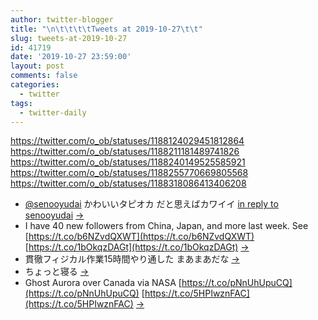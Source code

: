 ```yaml
---
author: twitter-blogger
title: "\n\t\t\t\tTweets at 2019-10-27\t\t"
slug: tweets-at-2019-10-27
id: 41719
date: '2019-10-27 23:59:00'
layout: post
comments: false
categories:
  - twitter
tags:
  - twitter-daily
---
```


https://twitter.com/o_ob/statuses/1188124029451812864 https://twitter.com/o_ob/statuses/1188211181489741826 https://twitter.com/o_ob/statuses/1188240149525585921 https://twitter.com/o_ob/statuses/1188255770669805568 https://twitter.com/o_ob/statuses/1188318086413406208  

*   [@senooyudai](https://twitter.com/senooyudai) かわいいタピオカ だと思えばカワイイ [in reply to senooyudai](https://twitter.com/senooyudai/statuses/1188062236310290433) [->](https://twitter.com/o_ob/statuses/1188124029451812864)
*   I have 40 new followers from China, Japan, and more last week. See [https://t.co/b6NZvdQXWT](https://t.co/b6NZvdQXWT) [https://t.co/1bOkqzDAGt](https://t.co/1bOkqzDAGt) [->](https://twitter.com/o_ob/statuses/1188211181489741826)
*   貫徹フィジカル作業15時間やり通した まあまあだな [->](https://twitter.com/o_ob/statuses/1188240149525585921)
*   ちょっと寝る [->](https://twitter.com/o_ob/statuses/1188255770669805568)
*   Ghost Aurora over Canada via NASA [https://t.co/pNnUhUpuCQ](https://t.co/pNnUhUpuCQ) [https://t.co/5HPIwznFAC](https://t.co/5HPIwznFAC) [->](https://twitter.com/o_ob/statuses/1188318086413406208)